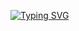[![Typing SVG](https://readme-typing-svg.demolab.com?font=Dancing+Script&size=30&pause=1000&color=76AD1FE8&background=F9FF8B5F&center=true&vCenter=true&repeat=false&width=435&height=80&lines=%F0%9F%A5%91%F0%9F%8D%90Hi!+I+am+Harin+%3A++%F0%9F%A5%9D%F0%9F%8D%88+)](https://git.io/typing-svg)